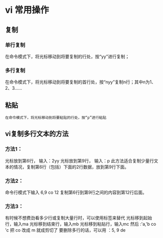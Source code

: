 # vi 常用操作

## 复制
### 单行复制
在命令模式下，将光标移动到将要复制的行处，按“yy”进行复制；
### 多行复制
在命令模式下，将光标移动到将要复制的首行处，按“nyy”复制n行；其中n为1、2、3……

## 粘贴
    在命令模式下，将光标移动到将要粘贴的行处，按“p”进行粘贴

## vi复制多行文本的方法
### 方法1：
光标放到第6行，
输入：2yy
光标放到第9行，
输入：p
此方法适合复制少量行文本的情况，复制第6行（包括）下面的2行数据，放到第9行下面。
### 方法2：
命令行模式下输入
6,9 co 12
复制第6行到第9行之间的内容到第12行后面。
### 方法3：
有时候不想费劲看多少行或复制大量行时，可以使用标签来替代
光标移到起始行，输入ma
光标移到结束行，输入mb
光标移到粘贴行，输入mc
然后 :'a,'b co 'c   把 co 改成 m 就成剪切了
要删除多行的话，可以用 ：5, 9 de
